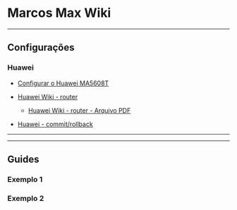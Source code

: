 # Marcos Max Wiki

---

## Configurações


### Huawei

* [Configurar o Huawei MA5608T](wiki/configurando_ma5608t_OLT.md)

* [Huawei Wiki - router](wiki/huawei_sv2_wiki.md)
	* [Huawei Wiki - router - Arquivo PDF](wiki/huawei_sv2_wiki_pdf.pdf)

* [Huawei - commit/rollback ](wiki/commit_rollback_huawei.md)


---



---
## Guides

### Exemplo 1

### Exemplo 2

